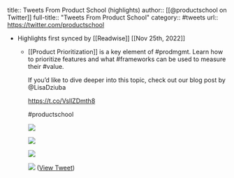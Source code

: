 title:: Tweets From Product School (highlights)
author:: [[@productschool on Twitter]]
full-title:: "Tweets From Product School"
category:: #tweets
url:: https://twitter.com/productschool

- Highlights first synced by [[Readwise]] [[Nov 25th, 2022]]
	- [[Product Prioritization]] is a key element of #prodmgmt. Learn how to prioritize features and what #frameworks can be used to measure their #value.
	  
	  If you’d like to dive deeper into this topic, check out our blog post by @LisaDziuba 
	  
	  https://t.co/VsllZDmth8 
	  
	  #productschool 
	  
	  ![](https://pbs.twimg.com/media/Fbp-dkvX0AYmAjo.png) 
	  
	  ![](https://pbs.twimg.com/media/Fbp-d-QXkAMDQ0i.jpg) 
	  
	  ![](https://pbs.twimg.com/media/Fbp-eZGWAAQYDCn.png) 
	  
	  ![](https://pbs.twimg.com/media/Fbp-eydXgAcfdxt.jpg) ([View Tweet](https://twitter.com/productschool/status/1565717714441740290))